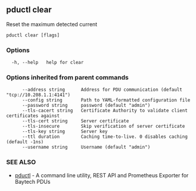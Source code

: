 ## pductl clear

Reset the maximum detected current

```
pductl clear [flags]
```

### Options

```
  -h, --help   help for clear
```

### Options inherited from parent commands

```
      --address string      Address for PDU communication (default "tcp://10.208.1.1:4141")
      --config string       Path to YAML-formatted configuration file
      --password string     password (default "admin")
      --tls-cacert string   Certificate Authority to validate client certificates against
      --tls-cert string     Server certificate
      --tls-insecure        Skip verification of server certificate
      --tls-key string      Server key
      --ttl duration        Caching time-to-live. 0 disables caching (default -1ns)
      --username string     Username (default "admin")
```

### SEE ALSO

* [pductl](pductl.md)	 - A command line utility, REST API and Prometheus Exporter for Baytech PDUs

